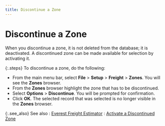 ```yaml
---
title: Discontinue a Zone
---
```


# Discontinue a Zone


When you discontinue a zone, it is not deleted from the database; it  is deactivated. A discontinued zone can be made available for selection  by activating it.


{:.steps}
To discontinue a zone, do the following:

- From the main  menu bar, select **File** > **Setup** > **Freight**  > **Zones**. You will see the **Zones** browser.
- From the **Zones** browser highlight the zone that  has to be discontinued.
- Select **Options** > **Discontinue**.  You will be prompted for confirmation.
- Click **OK**. The selected record that was selected  is no longer visible in the **Zones**  browser.



{:.see_also}
See also
: [Everest Freight  Estimator]({{site.sc_baseurl}}/options/everest-freight-estimator/shipping_calculations.html)
: [Activate  a Discontinued Zone]({{site.sc_baseurl}}/options/everest-freight-estimator/zones/activate_a_discontinued_destination_zone_ee.html)
